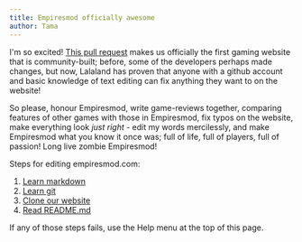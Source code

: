 ```yaml
---
title: Empiresmod officially awesome
author: Tama
---
```

I'm so excited! [This pull request](https://github.com/EmpiresCommunity/website/pull/3) makes us officially the first gaming website that is community-built; before, some of the developers perhaps made changes, but now, Lalaland has proven that anyone with a github account and basic knowledge of text editing can fix anything they want to on the website!

So please, honour Empiresmod, write game-reviews together, comparing features of other games with those in Empiresmod, fix typos on the website, make everything look *just right* - edit my words mercilessly, and make Empiresmod what you know it once was; full of life, full of players, full of passion! Long live zombie Empiresmod!

Steps for editing empiresmod.com:
1) [Learn markdown](https://github.com/adam-p/markdown-here/wiki/Markdown-Cheatsheet)
2) [Learn git](https://stackoverflow.com/questions/315911/git-for-beginners-the-definitive-practical-guide)
3) [Clone our website](https://github.com/EmpiresCommunity/website)
4) [Read README.md](https://github.com/EmpiresCommunity/website/blob/code/README.md)

If any of those steps fails, use the Help menu at the top of this page.
